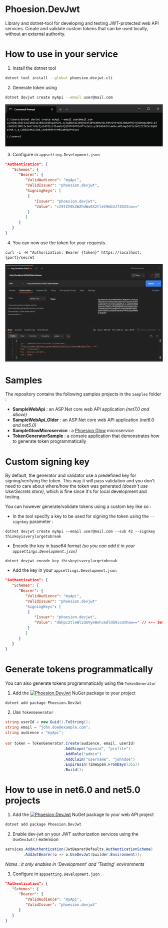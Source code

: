 # Phoesion.DevJwt
Library and dotnet-tool for developing and testing JWT-protected web API services.
Create and validate custom tokens that can be used locally, without an external authority.


# How to use in your service

1. Install the dotnet tool
```sh
dotnet tool install --global phoesion.devjwt.cli
```

2. Generate token using
```sh
dotnet devjwt create myApi --email user@mail.com
```
![console screenshot](media/console_token_generated.png?raw=true "Console output")

3. Configure in `appsetting.Development.json`
``` json
"Authentication": {
   "Schemes": {
      "Bearer": {
         "ValidAudience": "myApi",
         "ValidIssuer": "phoesion.devjwt",
         "SigningKeys": [
          {
             "Issuer": "phoesion.devjwt",
             "Value": "c29tZV9kZWZhdWx0X2tleV9mb3JfZGV2cw=="
          }
         ]
      }
   }
}
```

4. You can now use the token for your requests.
```
curl -i -H "Authorization: Bearer {token}" https://localhost:{port}/secret
```
![postman screenshot](media/postman_result.png?raw=true "Console output")


# Samples
The repository contains the following samples projects in the `Samples` folder :
- **SampleWebApi** : an ASP.Net core web API application _(net7.0 and above)_
- **SampleWebApi_Older** : an ASP.Net core web API application _(net6.0 and net5.0)_
- **SampleGlowMicroservice** : a [Phoesion Glow](https://glow.phoesion.com) microservice
- **TokenGeneratorSample** : a console application that demonstrates how to generate token programmatically


# Custom signing key
By default, the generator and validator use a predefined key for signing/verifying the token.
This way it will pass validation and you don't need to care about where/how the token was generated _(doesn't use UserSecrets store)_, which is fine since it's for local development and testing.

You can however generate/validate tokens using a custom key like so :
- In the tool specify a key to be used for signing the token using the `--signkey` parameter :
```
dotnet devjwt create myApi --email user@mail.com --sub 42 --signkey thiskeyisverylargetobreak
```
- Encode the key in base64 format _(so you can add it in your `appsettings.Development.json`)_
```
dotnet devjwt encode-key thiskeyisverylargetobreak
```
- Add the key in your `appsettings.Development.json`
```json
"Authentication": {
   "Schemes": {
      "Bearer": {
         "ValidAudience": "myApi",
         "ValidIssuer": "phoesion.devjwt"
         "SigningKeys": [
          {
             "Issuer": "phoesion.devjwt",
             "Value": "dGhpc2tleWlzdmVyeWxhcmdldG9icmVhaw==" // <-- Set your new encoded key here
          }
         ]
      }
   }
}
```

# Generate tokens programmatically
You can also generate tokens programmatically using the `TokenGenerator`

1. Add the [![Phoesion.DevJwt](https://img.shields.io/nuget/v/Phoesion.DevJwt?color=0481ff&label=Phoesion.DevJwt&logo=nuget&style=flat-square)](https://www.nuget.org/packages/Phoesion.DevJwt) NuGet package to your project 
``` sh
dotnet add package Phoesion.DevJwt
```

2. Use `TokenGenerator`
```cs 
string userId = new Guid().ToString();
string email = "john.doe@example.com";
string audience = "myApi";

var token = TokenGenerator.Create(audience, email, userId)
                          .AddScope("openid", "profile")
                          .AddRole("admin")
                          .AddClaim("username", "johndoe")
                          .ExpiresIn(TimeSpan.FromDays(365))
                          .Build();
```


# How to use in net6.0 and net5.0 projects
1. Add the [![Phoesion.DevJwt](https://img.shields.io/nuget/v/Phoesion.DevJwt?color=0481ff&label=Phoesion.DevJwt&logo=nuget&style=flat-square)](https://www.nuget.org/packages/Phoesion.DevJwt) NuGet package to your web API project 
``` sh
dotnet add package Phoesion.DevJwt
```

2. Enable dev-jwt on your JWT authorization services using the `UseDevJwt()` extension
``` cs
services.AddAuthentication(JwtBearerDefaults.AuthenticationScheme)
        .AddJwtBearer(o => o.UseDevJwt(builder.Environment));
```
_Notes : it _only enables in 'Development_' and 'Testing' environments_

3. Configure in `appsetting.Development.json`
``` json
"Authentication": {
   "Schemes": {
      "Bearer": {
         "ValidAudience": "myApi",
         "ValidIssuer": "phoesion.devjwt"
      }
   }
}
```


